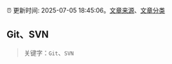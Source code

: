 :alarm_clock: 更新时间: 2025-07-05 18:45:06。[文章来源](/README.md)、[文章分类](/TAGS.md)

## Git、SVN


> 关键字：`Git`、`SVN`



